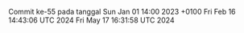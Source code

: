 Commit ke-55 pada tanggal Sun Jan 01 14:00 2023 +0100
Fri Feb 16 14:43:06 UTC 2024
Fri May 17 16:31:58 UTC 2024
